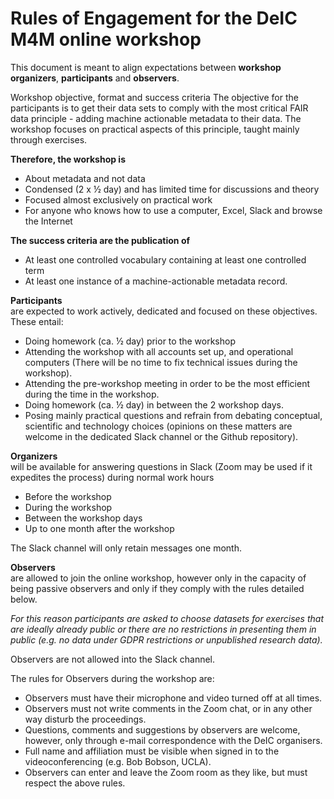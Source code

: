 # Rules of Engagement for the DeIC M4M online workshop
 
This document is meant to align expectations between **workshop organizers**, **participants** and **observers**.
 
Workshop objective, format and success criteria
The objective for the participants is to get their data sets to comply with the most critical FAIR data principle - adding machine actionable metadata to their data. The workshop focuses on practical aspects of this principle, taught mainly through exercises. 

**Therefore, the workshop is**

- About metadata and not data
- Condensed (2 x ½ day) and has limited time for discussions and theory 
- Focused almost exclusively on practical work
- For anyone who knows how to use a computer, Excel, Slack and browse the Internet

**The success criteria are the publication of**

- At least one controlled vocabulary containing at least one controlled term
- At least one instance of a machine-actionable metadata record.
 
**Participants**
<br />are expected to work actively, dedicated and focused on these objectives. These entail:

- Doing homework (ca. ½ day) prior to the workshop 
- Attending the workshop with all accounts set up, and operational computers (There will be no time to fix technical issues during the workshop).
- Attending the pre-workshop meeting in order to be the most efficient during the time in the workshop.
- Doing homework (ca. ½ day) in between the 2 workshop days.
- Posing mainly practical questions and refrain from debating conceptual, scientific and technology choices (opinions on these matters are welcome in the dedicated Slack channel or the Github repository). 
 
**Organizers** 
<br />will be available for answering questions in Slack (Zoom may be used if it expedites the process) during normal work hours

- Before the workshop
- During the workshop
- Between the workshop days 
- Up to one month after the workshop 

The Slack channel will only retain messages one month.

**Observers** <br />are allowed to join the online workshop, however only in the capacity of being passive  observers and only if they comply with the rules detailed below.

_For this reason participants are asked to choose datasets for exercises that are ideally already public or there are no restrictions in presenting them in public (e.g. no data under GDPR restrictions or unpublished research data)._

Observers are not allowed into the Slack channel.

The rules for Observers during the workshop are:

- Observers must have their microphone and video turned off at all times.
- Observers must not write comments in the Zoom chat, or in any other way disturb the proceedings.
- Questions, comments and suggestions by observers are welcome, however, only through e-mail correspondence with the DeIC organisers.
- Full name and affiliation must be visible when signed in to the videoconferencing (e.g. Bob Bobson, UCLA).
- Observers can enter and leave the Zoom room as they like, but must respect the above rules. 
